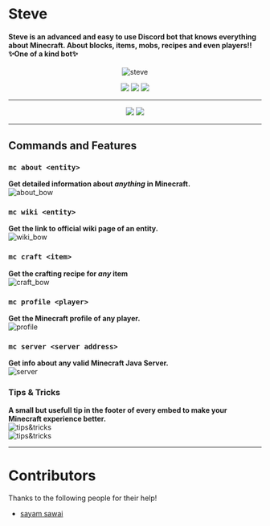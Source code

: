 # Steve  
#### Steve is an advanced and easy to use Discord bot that knows everything about Minecraft. About blocks, items, mobs, recipes and even players!!✨One of a kind bot✨  

<p align=center>
<img src="https://cdn.discordapp.com/avatars/784725037172129803/89ecc5ad0038ee3678aa643f9d492c74.png?size=256" alt="steve">
</p>

<p align=center>
<a href="https://top.gg/bot/784725037172129803"><img src="https://top.gg/api/widget/status/784725037172129803.svg"></a>
<a href="https://top.gg/bot/784725037172129803"><img src="https://img.shields.io/static/v1?style=flat&logo=discord&logoColor=FFF&label=&message=invite%20bot&color=7289DA"></a>
<a href="https://discord.gg/dKVfhV2jfn"><img src="https://badgen.net/badge/discord/join%20chat/7289DA?icon=discord"></a>
</p>

<hr>  

<p align=center>
<a href="https://top.gg/bot/784725037172129803"><img src="https://top.gg/api/widget/784725037172129803.svg"></a>
<a href="https://botsfordiscord.com/bots/784725037172129803"><img src="https://botsfordiscord.com/api/bot/784725037172129803/widget"></a>
</p>
<hr>  
  
## Commands and Features  
  
### `mc about <entity>`  
**Get detailed information about _anything_ in Minecraft.**  
  ![about_bow](https://f.sed.lol/files/scJnE.png)
  
### `mc wiki <entity>`  
**Get the link to official wiki page of an entity.**  
  ![wiki_bow](https://f.sed.lol/files/6mpFn.png)
  
### `mc craft <item>`  
**Get the crafting recipe for _any_ item**  
  ![craft_bow](https://f.sed.lol/files/3vPAM.png)
  
### `mc profile <player>`
**Get the Minecraft profile of any player.**  
  ![profile](https://f.sed.lol/files/hipeE.png)
  
### `mc server <server address>`
**Get info about any valid Minecraft Java Server.**  
  ![server](https://f.sed.lol/files/HTdrp.png)
  
### Tips & Tricks
**A small but usefull tip in the footer of every embed to make your Minecraft experience better.**  
  ![tips&tricks](https://f.sed.lol/files/ANWq9.png)  
  ![tips&tricks](https://f.sed.lol/files/rGdWU.png)  
  
<hr>  
  
# Contributors  
Thanks to the following people for their help!  
- [sayam sawai](https://github.com/sayyss)
